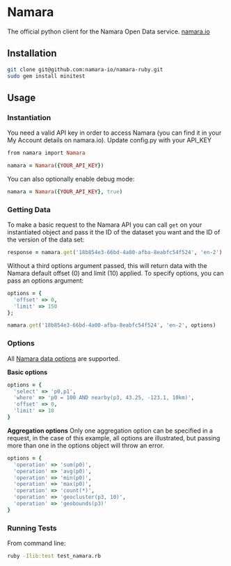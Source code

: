 Namara
======

The official python client for the Namara Open Data service. [namara.io](http://namara.io)

## Installation

```bash
git clone git@github.com:namara-io/namara-ruby.git
sudo gem install minitest
```

## Usage

### Instantiation

You need a valid API key in order to access Namara (you can find it in your My Account details on namara.io).
Update config.py with your API_KEY

```ruby
from namara import Namara

namara = Namara({YOUR_API_KEY})
```

You can also optionally enable debug mode:

```ruby
namara = Namara({YOUR_API_KEY}, true)
```

### Getting Data

To make a basic request to the Namara API you can call `get` on your instantiated object and pass it the ID of the dataset you want and the ID of the version of the data set:

```ruby
response = namara.get('18b854e3-66bd-4a00-afba-8eabfc54f524', 'en-2')
```

Without a third options argument passed, this will return data with the Namara default offset (0) and limit (10) applied. To specify options, you can pass an options argument:

```ruby
options = {
  'offset' => 0,
  'limit' => 150
};

namara.get('18b854e3-66bd-4a00-afba-8eabfc54f524', 'en-2', options)
```

### Options

All [Namara data options](http://namara.io/#/api) are supported.

**Basic options**

```ruby
options = {
  'select' => 'p0,p1',
  'where' => 'p0 = 100 AND nearby(p3, 43.25, -123.1, 10km)',
  'offset' => 0,
  'limit' => 10
}
```

**Aggregation options**
Only one aggregation option can be specified in a request, in the case of this example, all options are illustrated, but passing more than one in the options object will throw an error.

```ruby
options = {
  'operation' => 'sum(p0)',
  'operation' => 'avg(p0)',
  'operation' => 'min(p0)',
  'operation' => 'max(p0)',
  'operation' => 'count(*)',
  'operation' => 'geocluster(p3, 10)',
  'operation' => 'geobounds(p3)'
}
```

### Running Tests

From command line:

```bash
ruby -Ilib:test test_namara.rb
```